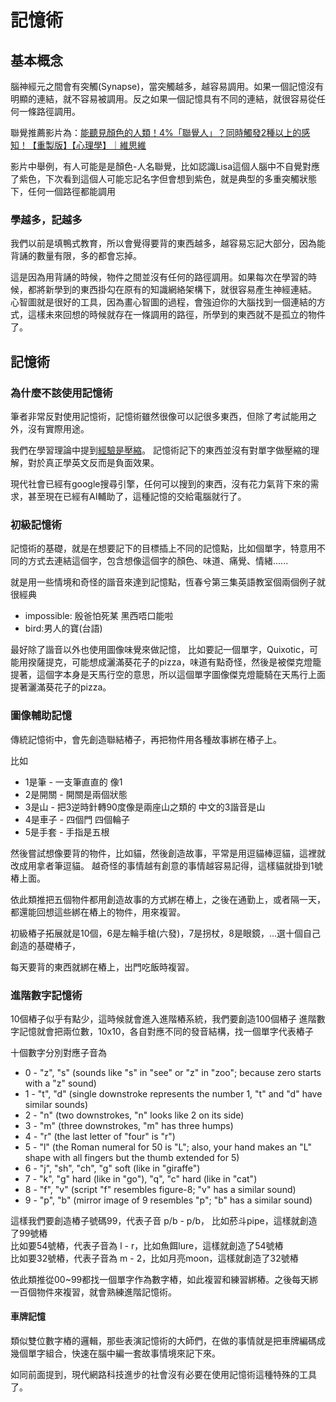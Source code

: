 # 記憶術

## 基本概念
腦神經元之間會有突觸(Synapse)，當突觸越多，越容易調用。如果一個記憶沒有明顯的連結，就不容易被調用。反之如果一個記憶具有不同的連結，就很容易從任何一條路徑調用。

聯覺推薦影片為：[能聽見顏色的人類！4%「聯覺人」？同時觸發2種以上的感知！【重製版】【心理學】｜維思維](https://www.youtube.com/watch?v=V2fom9o5TuA)

影片中舉例，有人可能是是顏色-人名聯覺，比如認識Lisa這個人腦中不自覺對應了紫色，下次看到這個人可能忘記名字但會想到紫色，就是典型的多重突觸狀態下，任何一個路徑都能調用

### 學越多，記越多
我們以前是填鴨式教育，所以會覺得要背的東西越多，越容易忘記大部分，因為能背誦的數量有限，多的都會忘掉。

這是因為用背誦的時候，物件之間並沒有任何的路徑調用。如果每次在學習的時候，都將新學到的東西掛勾在原有的知識網絡架構下，就很容易產生神經連結。  
心智圖就是很好的工具，因為畫心智圖的過程，會強迫你的大腦找到一個連結的方式，這樣未來回想的時候就存在一條調用的路徑，所學到的東西就不是孤立的物件了。

## 記憶術

### 為什麼不該使用記憶術
筆者非常反對使用記憶術，記憶術雖然很像可以記很多東西，但除了考試能用之外，沒有實際用途。

我們在學習理論中提到[經驗是壓縮](/Content/Natural%20Science/Biology/Neuroscience/Learning%20Theory#header-5)。
記憶術記下的東西並沒有對單字做壓縮的理解，對於真正學英文反而是負面效果。

現代社會已經有google搜尋引擎，任何可以搜到的東西，沒有花力氣背下來的需求，甚至現在已經有AI輔助了，這種記憶的交給電腦就行了。

### 初級記憶術
記憶術的基礎，就是在想要記下的目標插上不同的記憶點，比如個單字，特意用不同的方式去連結這個字，包含想像這個字的顏色、味道、痛覺、情緒......

就是用一些情境和奇怪的諧音來達到記憶點，恆春兮第三集英語教室個兩個例子就很經典
* impossible: 殷爸怕死某 黑西唔口能啦
* bird:男人的寶(台語)

最好除了諧音以外也使用圖像味覺來做記憶，
比如要記一個單字，Quixotic，可能用揆薩提克，可能想成灑滿葵花子的pizza，味道有點奇怪，然後是被傑克燈籠提著，這個字本身是天馬行空的意思，所以這個單字圖像傑克燈籠騎在天馬行上面提著灑滿葵花子的pizza。

### 圖像輔助記憶
傳統記憶術中，會先創造聯結樁子，再把物件用各種故事綁在樁子上。

比如 
* 1是筆 - 一支筆直直的 像1
* 2是開關 - 開關是兩個狀態
* 3是山 - 把3逆時針轉90度像是兩座山之類的 中文的3諧音是山
* 4是車子 - 四個門 四個輪子
* 5是手套 - 手指是五根

然後嘗試想像要背的物件，比如貓，然後創造故事，平常是用逗貓棒逗貓，這裡就改成用拿者筆逗貓。
越奇怪的事情越有創意的事情越容易記得，這樣貓就掛到1號樁上面。

依此類推把五個物件都用創造故事的方式綁在樁上，之後在通勤上，或者隔一天，都還能回想這些綁在樁上的物件，用來複習。

初級樁子拓展就是10個，6是左輪手槍(六發)，7是拐杖，8是眼鏡，...選十個自己創造的基礎樁子，

每天要背的東西就綁在樁上，出門吃飯時複習。

### 進階數字記憶術
10個樁子似乎有點少，這時候就會進入進階樁系統，我們要創造100個樁子
進階數字記憶就會把兩位數，10x10，各自對應不同的發音結構，找一個單字代表樁子

十個數字分別對應子音為
* 0 - "z", "s" (sounds like "s" in "see" or "z" in "zoo"; because zero starts with a "z" sound)
* 1 - "t", "d" (single downstroke represents the number 1, "t" and "d" have similar sounds)
* 2 - "n" (two downstrokes, "n" looks like 2 on its side)
* 3 - "m" (three downstrokes, "m" has three humps)
* 4 - "r" (the last letter of "four" is "r")
* 5 - "l" (the Roman numeral for 50 is "L"; also, your hand makes an "L" shape with all fingers but the thumb extended for 5)
* 6 - "j", "sh", "ch", "g" soft (like in "giraffe")
* 7 - "k", "g" hard (like in "go"), "q", "c" hard (like in "cat")
* 8 - "f", "v" (script "f" resembles figure-8; "v" has a similar sound)
* 9 - "p", "b" (mirror image of 9 resembles "p"; "b" has a similar sound)


這樣我們要創造樁子號碼99，代表子音 p/b - p/b，  比如菸斗pipe，這樣就創造了99號樁  
比如要54號樁，代表子音為 l - r，比如魚餌lure，這樣就創造了54號樁  
比如要32號樁，代表子音為 m - 2，比如月亮moon，這樣就創造了32號樁  

依此類推從00~99都找一個單字作為數字樁，如此複習和練習綁樁。之後每天綁一百個物件來複習，就會熟練進階記憶術。

#### 車牌記憶
類似雙位數字樁的邏輯，那些表演記憶術的大師們，在做的事情就是把車牌編碼成幾個單字組合，快速在腦中編一套故事情境來記下來。

如同前面提到，現代網路科技進步的社會沒有必要在使用記憶術這種特殊的工具了。